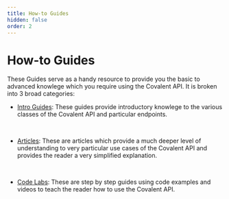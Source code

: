 ```yaml
---
title: How-to Guides
hidden: false
order: 2
---
```


<!-- import DocsGuidesOverview from "../../../components/docs-guides-overview" -->

# How-to Guides

These Guides serve as a handy resource to provide you the basic to advanced knowlege which you require using the Covalent API. It is broken into 3 broad categories:

- [Intro Guides](./intro-guides): These guides provide introductory knowlege to the various classes of the Covalent API and particular endpoints.

&nbsp;
- [Articles](./articles): These are articles which provide a much deeper level of understanding to very particular use cases of the Covalent API and provides the reader a very simplified explanation.

&nbsp;
- [Code Labs](./code-labs): These are step by step guides using code examples and videos to teach the reader how to use the Covalent API.


<!-- <DocsGuidesOverview/> -->
